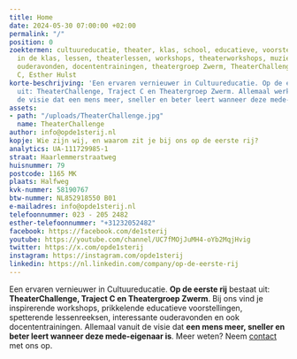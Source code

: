 ```yaml
---
title: Home
date: 2024-05-30 07:00:00 +02:00
permalink: "/"
position: 0
zoektermen: cultuureducatie, theater, klas, school, educatieve, voorstellingen, voorstelling
  in de klas, lessen, theaterlessen, workshops, theaterworkshops, muzieklessen, muziekeducatie,
  ouderavonden, docententrainingen, theatergroep Zwerm, TheaterChallenge, Traject
  C, Esther Hulst
korte-beschrijving: 'Een ervaren vernieuwer in Cultuureducatie. Op de eerste rij bestaat
  uit: TheaterChallenge, Traject C en Theatergroep Zwerm. Allemaal werkend vanuit
  de visie dat een mens meer, sneller en beter leert wanneer deze mede-eigenaar is.'
assets:
- path: "/uploads/TheaterChallenge.jpg"
  name: TheaterChallenge
author: info@opde1sterij.nl
kopje: Wie zijn wij, en waarom zit je bij ons op de eerste rij?
analytics: UA-111729985-1
straat: Haarlemmerstraatweg
huisnummer: 79
postcode: 1165 MK
plaats: Halfweg
kvk-nummer: 58190767
btw-nummer: NL852918550 B01
e-mailadres: info@opde1sterij.nl
telefoonnummer: 023 - 205 2482
esther-telefoonnummer: "+31232052482"
facebook: https://facebook.com/de1sterij
youtube: https://youtube.com/channel/UC7fMOjJuMH4-oYb2MqjHvig
twitter: https://x.com/opde1sterij
instagram: https://instagram.com/opde1sterij
linkedin: https://nl.linkedin.com/company/op-de-eerste-rij
---
```


Een ervaren vernieuwer in Cultuureducatie. **Op de eerste rij** bestaat uit: **TheaterChallenge, Traject C en Theatergroep Zwerm**. Bij ons vind je inspirerende workshops, prikkelende educatieve voorstellingen, spetterende lessenreeksen, interessante ouderavonden en ook docententrainingen. Allemaal vanuit de visie dat **een mens meer, sneller en beter leert wanneer deze mede-eigenaar is**. Meer weten? Neem [contact](https://www.opde1sterij.nl/contact/) met ons op.
